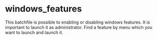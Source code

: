 # windows_features
This batchfile is possible to enabling or disabling windows features.
It is important to launch it as administrator. Find a feature by menu which you want to launch and launch it.
